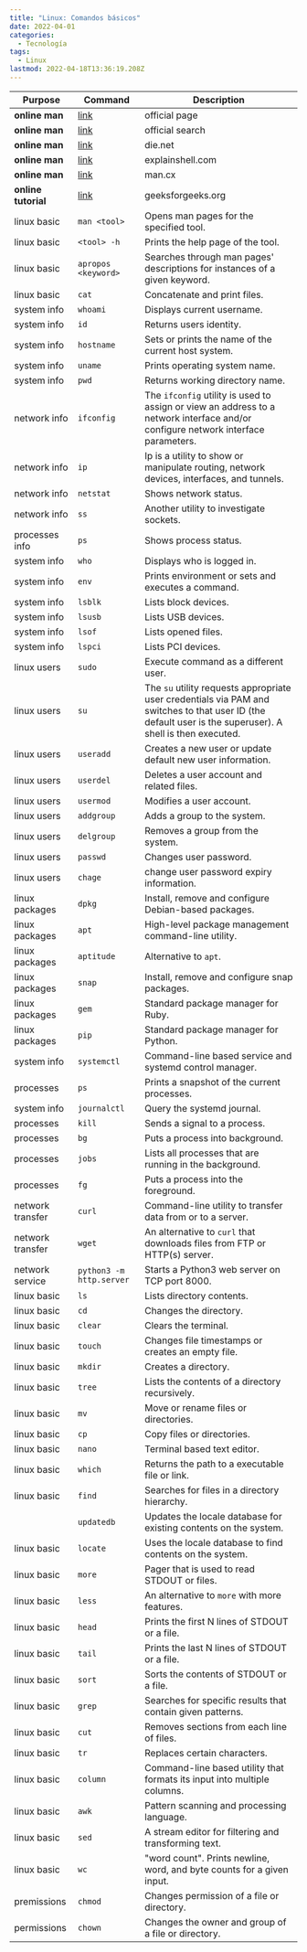 ```yaml
---
title: "Linux: Comandos básicos"
date: 2022-04-01
categories:
  - Tecnología
tags:
  - Linux
lastmod: 2022-04-18T13:36:19.208Z
---
```

|**Purpose** | **Command** | **Description** |
| ---------- | ----------- | --------------- |
| **online man** | [link](https://www.kernel.org/doc/man-pages/) | official page  |
| **online man** | [link](https://man7.org/linux/man-pages/index.html) | official search  |
| **online man** | [link](https://linux.die.net/man/) | die.net|
| **online man** | [link](https://explainshell.com) | explainshell.com |
| **online man** | [link](https://man.cx/) | man.cx |
| **online tutorial** | [link](https://www.geeksforgeeks.org/linux-commands/) | geeksforgeeks.org |
| linux basic | `man <tool>` | Opens man pages for the specified tool. | 
| linux basic | `<tool> -h` | Prints the help page of the tool. | 
| linux basic | `apropos <keyword>` | Searches through man pages' descriptions for instances of a given keyword. | 
| linux basic | `cat` | Concatenate and print files. |
| system info  | `whoami` | Displays current username. | 
| system info  | `id` | Returns users identity. | 
| system info  | `hostname` | Sets or prints the name of the current host system. | 
| system info  | `uname` | Prints operating system name. | 
| system info  | `pwd` | Returns working directory name. | 
| network info  | `ifconfig` | The `ifconfig` utility is used to assign or view an address to a network interface and/or configure network interface parameters. | 
| network info  | `ip` | Ip is a utility to show or manipulate routing, network devices, interfaces, and tunnels. | 
| network info  | `netstat` | Shows network status. | 
| network info  | `ss` | Another utility to investigate sockets. | 
| processes info | `ps` | Shows process status. | 
| system info  | `who` | Displays who is logged in. | 
| system info  | `env` | Prints environment or sets and executes a command. | 
| system info  | `lsblk` | Lists block devices. | 
| system info  | `lsusb` | Lists USB devices. | 
| system info  | `lsof` | Lists opened files. | 
| system info  | `lspci` | Lists PCI devices. | 
| linux users | `sudo` | Execute command as a different user. | 
| linux users | `su` | The `su` utility requests appropriate user credentials via PAM and switches to that user ID (the default user is the superuser).  A shell is then executed. | 
| linux users | `useradd` | Creates a new user or update default new user information. | 
| linux users | `userdel` | Deletes a user account and related files. |
| linux users | `usermod` | Modifies a user account. | 
| linux users | `addgroup` | Adds a group to the system. | 
| linux users | `delgroup` | Removes a group from the system. | 
| linux users | `passwd` | Changes user password. |
| linux users | `chage` | change user password expiry information. |
| linux packages | `dpkg` | Install, remove and configure Debian-based packages. | 
| linux packages | `apt` | High-level package management command-line utility. | 
| linux packages | `aptitude` | Alternative to `apt`. | 
| linux packages | `snap` | Install, remove and configure snap packages. |
| linux packages | `gem` | Standard package manager for Ruby. | 
| linux packages | `pip` | Standard package manager for Python. |  
| system info | `systemctl` | Command-line based service and systemd control manager. |
| processes | `ps` | Prints a snapshot of the current processes. | 
| system info | `journalctl` | Query the systemd journal. | 
| processes | `kill` | Sends a signal to a process. | 
| processes | `bg` | Puts a process into background. |
| processes | `jobs` | Lists all processes that are running in the background. | 
| processes | `fg` | Puts a process into the foreground. | 
| network transfer | `curl` | Command-line utility to transfer data from or to a server. | 
| network transfer | `wget` | An alternative to `curl` that downloads files from FTP or HTTP(s) server. |
| network service | `python3 -m http.server` | Starts a Python3 web server on TCP port 8000. | 
| linux basic | `ls` | Lists directory contents. | 
| linux basic | `cd` | Changes the directory. |
| linux basic | `clear` | Clears the terminal. | 
| linux basic | `touch` | Changes file timestamps or creates an empty file. |
| linux basic | `mkdir` | Creates a directory. | 
| linux basic | `tree` | Lists the contents of a directory recursively. |
| linux basic | `mv` | Move or rename files or directories. | 
| linux basic | `cp` | Copy files or directories. |
| linux basic | `nano` | Terminal based text editor. | 
| linux basic | `which` | Returns the path to a executable file or link. |
| linux basic | `find` | Searches for files in a directory hierarchy. | 
| | `updatedb` | Updates the locale database for existing contents on the system. |
| linux basic | `locate` | Uses the locale database to find contents on the system. | 
| linux basic | `more` | Pager that is used to read STDOUT or files. |
| linux basic | `less` | An alternative to `more` with more features. | 
| linux basic | `head` | Prints the first N lines of STDOUT or a file. |
| linux basic | `tail` | Prints the last N lines of STDOUT or a file. | 
| linux basic | `sort` | Sorts the contents of STDOUT or a file. |
| linux basic | `grep` | Searches for specific results that contain given patterns. | 
| linux basic | `cut` | Removes sections from each line of files. |
| linux basic | `tr` | Replaces certain characters. | 
| linux basic | `column` | Command-line based utility that formats its input into multiple columns. |
| linux basic | `awk` | Pattern scanning and processing language. |
| linux basic | `sed` | A stream editor for filtering and transforming text. | 
| linux basic | `wc` | "word count". Prints newline, word, and byte counts for a given input. |
| premissions | `chmod` | Changes permission of a file or directory. |
| permissions | `chown` | Changes the owner and group of a file or directory. |